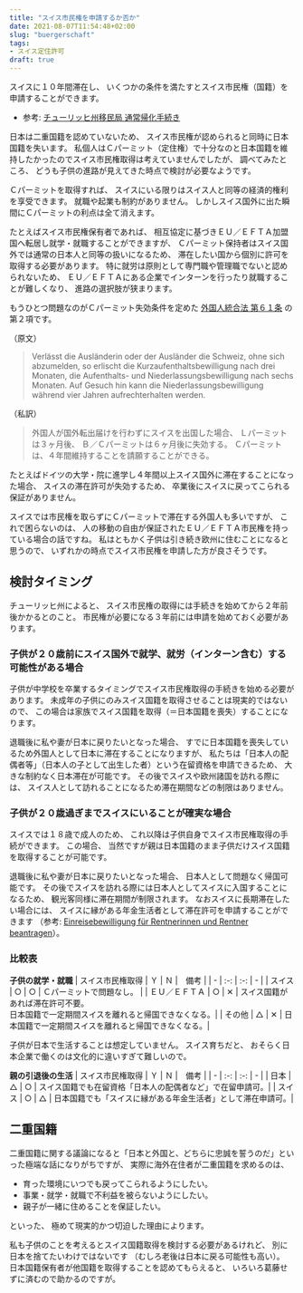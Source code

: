 ```yaml
---
title: "スイス市民権を申請するか否か"
date: 2021-08-07T11:54:48+02:00
slug: "buergerschaft"
tags:
- スイス定住許可
draft: true
---
```

スイスに１０年間滞在し、
いくつかの条件を満たすとスイス市民権（国籍）を申請することができます。

* 参考: [チューリッヒ州移民局 通常帰化手続き](https://www.zh.ch/de/migration-integration/einbuergerung/ordentliche-einbuergerung.html)

日本は二重国籍を認めていないため、
スイス市民権が認められると同時に日本国籍を失います。
私個人はＣパーミット（定住権）で十分なのと日本国籍を維持したかったのでスイス市民権取得は考えていませんでしたが、
調べてみたところ、
どうも子供の進路が見えてきた時点で検討が必要なようです。

Ｃパーミットを取得すれば、
スイスにいる限りはスイス人と同等の経済的権利を享受できます。
就職や起業も制約がありません。
しかしスイス国外に出た瞬間にＣパーミットの利点は全て消えます。

たとえばスイス市民権保有者であれば、
相互協定に基づきＥＵ／ＥＦＴＡ加盟国へ転居し就学・就職することができますが、
Ｃパーミット保持者はスイス国外では通常の日本人と同等の扱いになるため、
滞在したい国から個別に許可を取得する必要があります。
特に就労は原則として専門職や管理職でないと認められないため、
ＥＵ／ＥＦＴＡにある企業でインターンを行ったり就職することが難しくなり、
進路の選択肢が狭まります。

もうひとつ問題なのがＣパーミット失効条件を定めた [外国人統合法 第６１条](https://www.fedlex.admin.ch/eli/cc/2007/758/de#art_61) の第２項です。

（原文）
> Verlässt die Ausländerin oder der Ausländer die Schweiz, ohne sich abzumelden, so erlischt die Kurzaufenthaltsbewilligung nach drei Monaten, die Aufenthalts- und Niederlassungsbewilligung nach sechs Monaten. Auf Gesuch hin kann die Nieder­lassungsbewilligung während vier Jahren aufrechterhalten werden.

（私訳）
> 外国人が国外転出届けを行わずにスイスを出国した場合、
Ｌパーミットは３ヶ月後、
Ｂ／Ｃパーミットは６ヶ月後に失効する。
Ｃパーミットは、４年間維持することを請願することができる。

たとえばドイツの大学・院に進学し４年間以上スイス国外に滞在することになった場合、
スイスの滞在許可が失効するため、
卒業後にスイスに戻ってこられる保証がありません。

スイスでは市民権を取らずにＣパーミットで滞在する外国人も多いですが、
これで困らないのは、
人の移動の自由が保証されたＥＵ／ＥＦＴＡ市民権を持っている場合の話ですね。
私はともかく子供は引き続き欧州に住むことになると思うので、
いずれかの時点でスイス市民権を申請した方が良さそうです。

## 検討タイミング

チューリッヒ州によると、
スイス市民権の取得には手続きを始めてから２年前後かかるとのこと。
市民権が必要になる３年前には申請を始めておく必要があります。

### 子供が２０歳前にスイス国外で就学、就労（インターン含む）する可能性がある場合

子供が中学校を卒業するタイミングでスイス市民権取得の手続きを始める必要があります。
未成年の子供にのみスイス国籍を取得させることは現実的ではないので、
この場合は家族でスイス国籍を取得（＝日本国籍を喪失）することになります。

退職後に私や妻が日本に戻りたいとなった場合、
すでに日本国籍を喪失しているため外国人として日本に滞在することになりますが、
私たちは「日本人の配偶者等」（日本人の子として出生した者）という在留資格を申請できるため、
大きな制約なく日本滞在が可能です。
その後でスイスや欧州諸国を訪れる際には、
スイス人として訪れることになるため滞在期間などの制限はありません。

### 子供が２０歳過ぎまでスイスにいることが確実な場合

スイスでは１８歳で成人のため、
これ以降は子供自身でスイス市民権取得の手続ができます。
この場合、
当然ですが親は日本国籍のまま子供だけスイス国籍を取得することが可能です。

退職後に私や妻が日本に戻りたいとなった場合、
日本人として問題なく帰国可能です。
その後でスイスを訪れる際には日本人としてスイスに入国することになるため、
観光客同様に滞在期間が制限されます。
なおスイスに長期滞在したい場合には、
スイスに縁がある年金生活者として滞在許可を申請することができます
（参考: [Einreisebewilligung für Rentnerinnen und Rentner beantragen](https://www.zh.ch/de/migration-integration/einreise-aufenthalt/aufenthalte-ohne-erwerbstaetigkeit/einreisebewilligung-rentner.html)）。

### 比較表

**子供の就学・就職**
| スイス市民権取得 | Ｙ | Ｎ |　備考 |
| - | :-: | :-: | - |
| スイス | ○ | ○ | Ｃパーミットで問題なし。 |
| ＥＵ／ＥＦＴＡ | ○ | ✕ | スイス国籍があれば滞在許可不要。<br/>日本国籍で一定期間スイスを離れると帰国できなくなる。|
| その他 | △ | ✕ | 日本国籍で一定期間スイスを離れると帰国できなくなる。|

子供が日本で生活することは想定していません。
スイス育ちだと、
おそらく日本企業で働くのは文化的に違いすぎて難しいので。

**親の引退後の生活**
| スイス市民権取得 | Ｙ | Ｎ |　備考 |
| - | :-: | :-: | - |
| 日本 | △ | ○ | スイス国籍でも在留資格「日本人の配偶者など」で在留申請可。|
| スイス | ○ | △ | 日本国籍でも「スイスに縁がある年金生活者」として滞在申請可。|

## 二重国籍

二重国籍に関する議論になると「日本と外国と、どちらに忠誠を誓うのだ」といった極端な話になりがちですが、
実際に海外在住者が二重国籍を求めるのは、

- 育った環境にいつでも戻ってこられるようにしたい。
- 事業・就学・就職で不利益を被らないようにしたい。
- 親子が一緒に住めることを保証したい。

といった、
極めて現実的かつ切迫した理由によります。

私も子供のことを考えるとスイス国籍取得を検討する必要があるけれど、
別に日本を捨てたいわけではないです
（むしろ老後は日本に戻る可能性も高い）。
日本国籍保有者が他国籍を取得することを認めてもらえると、
いろいろ葛藤せずに済むので助かるのですが。

